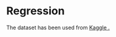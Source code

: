 # Regression

The dataset has been used from [Kaggle .](https://www.kaggle.com/camnugent/california-housing-prices) 

